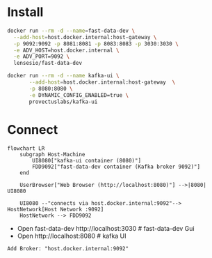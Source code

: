 # Install 
```bash
docker run --rm -d --name=fast-data-dev \
  --add-host=host.docker.internal:host-gateway \
  -p 9092:9092 -p 8081:8081 -p 8083:8083 -p 3030:3030 \
  -e ADV_HOST=host.docker.internal \
  -e ADV_PORT=9092 \
  lensesio/fast-data-dev

docker run --rm -d --name kafka-ui \
       --add-host=host.docker.internal:host-gateway  \
       -p 8080:8080 \
       -e DYNAMIC_CONFIG_ENABLED=true \
       provectuslabs/kafka-ui      

```
# Connect 
```mermaid
flowchart LR
    subgraph Host-Machine
        UI8080["kafka-ui container (8080)"]
        FDD9092["fast-data-dev container (Kafka broker 9092)"]
    end

    UserBrowser["Web Browser (http://localhost:8080)"] -->|8080| UI8080

    UI8080 --"connects via host.docker.internal:9092"--> HostNetwork[Host Network :9092]
    HostNetwork --> FDD9092

```
- Open fast-data-dev http://localhost:3030 # fast-data-dev Gui
- Open http://localhost:8080 # kafka UI  
```
Add Broker: "host.docker.internal:9092"
```




